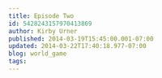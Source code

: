```yaml
---
title: Episode Two
id: 5428243157970413869
author: Kirby Urner
published: 2014-03-19T15:45:00.001-07:00
updated: 2014-03-22T17:40:18.977-07:00
blog: world_game
tags: 
---
```


